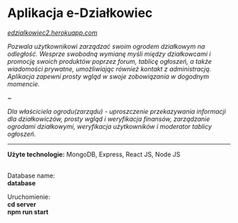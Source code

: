 <h1>Aplikacja e-Działkowiec</h1> 
 <em> 
 <a href="https://edzialkowiec2.herokuapp.com/#/">edzialkowiec2.herokuapp.com</a>
<p>Pozwala użytkownikowi zarządzać swoim ogrodem działkowym na odległość. Wesprze swobodną wymianę myśli między działkowcami i promocję swoich produktów poprzez forum, tablicę ogłoszeń, a także wiadomości prywatne, umożliwiając również kontakt z administracją. Aplikacja zapewni prosty wgląd w swoje zobowiązania w dogodnym momencie. </p>
~
<p>Dla właściciela ogrodu(zarządu) - uproszczenie przekazywania informacji dla działkowiczów, prosty wgląd i weryfikacja finansów, zarządzanie ogrodami działkowymi, weryfikacja użytkowników i moderator tablicy ogłoszeń.
 </p></em> 
 
 <hr>
 
<b>Użyte technologie:</b> MongoDB, Express, React JS, Node JS

<br>
Database name:
<br>
<b>database</b>
  
Uruchomienie: 
<br>
<b>cd server</b>
<br>
<b>npm run start</b>

